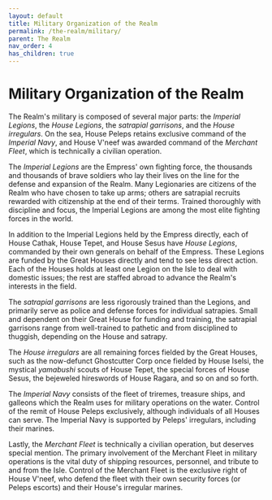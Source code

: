 ```yaml
---
layout: default
title: Military Organization of the Realm
permalink: /the-realm/military/
parent: The Realm
nav_order: 4
has_children: true
---
```


# Military Organization of the Realm

The Realm's military is composed of several major parts: the _Imperial Legions_,
the _House Legions_, the _satrapial garrisons_, and the _House irregulars_. On
the sea, House Peleps retains exclusive command of the _Imperial Navy_, and
House V'neef was awarded command of the _Merchant Fleet_, which is technically
a civilian operation.

The _Imperial Legions_ are the Empress' own fighting force, the thousands and
thousands of brave soldiers who lay their lives on the line for the defense and
expansion of the Realm. Many Legionaries are citizens of the Realm who have
chosen to take up arms; others are satrapial recruits rewarded with citizenship
at the end of their terms. Trained thoroughly with discipline and focus, the
Imperial Legions are among the most elite fighting forces in the world.

In addition to the Imperial Legions held by the Empress directly, each of House
Cathak, House Tepet, and House Sesus have _House Legions_, commanded by their
own generals on behalf of the Empress. These Legions are funded by the Great
Houses directly and tend to see less direct action. Each of the Houses holds at
least one Legion on the Isle to deal with domestic issues; the rest are staffed
abroad to advance the Realm's interests in the field.

The _satrapial garrisons_ are less rigorously trained than the Legions, and
primarily serve as police and defense forces for individual satrapies. Small and
dependent on their Great House for funding and training, the satrapial garrisons
range from well-trained to pathetic and from disciplined to thuggish, depending
on the House and satrapy.

The _House irregulars_ are all remaining forces fielded by the Great Houses,
such as the now-defunct Ghostcutter Corp once fielded by House Iselsi, the
mystical _yamabushi_ scouts of House Tepet, the special forces of House Sesus,
the bejeweled hireswords of House Ragara, and so on and so forth.

The _Imperial Navy_ consists of the fleet of triremes, treasure ships, and
galleons which the Realm uses for military operations on the water. Control of
the remit of House Peleps exclusively, although individuals of all Houses can
serve. The Imperial Navy is supported by Peleps' irregulars, including their
marines.

Lastly, the _Merchant Fleet_ is technically a civilian operation, but deserves
special mention. The primary involvement of the Merchant Fleet in military
operations is the vital duty of shipping resources, personnel, and tribute to
and from the Isle. Control of the Merchant Fleet is the exclusive right of House
V'neef, who defend the fleet with their own security forces (or Peleps escorts)
and their House's irregular marines.

